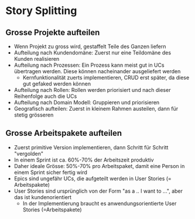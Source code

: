 # Story Splitting

## Grosse Projekte aufteilen
- Wenn Projekt zu gross wird, gestaffelt Teile des Ganzen liefern
- Aufteilung nach Kundendomäne: Zuerst nur eine Teildomäne des Kunden realisieren
- Aufteilung nach Prozessen: Ein Prozess kann meist gut in UCs übertragen werden. Diese können nacheinander ausgeliefert werden
    - Kernfunktionalität zuerts implementieren, CRUD erst später, da diese gut gefaked werden können
- Aufteilung nach Rollen: Rollen werden priorisiert und nach dieser Reihenfolge auch die UCs
- Aufteilung nach Domain Modell: Gruppieren und priorisieren
- Geografisch aufteilen: Zuerst in kleinem Rahmen austeilen, dann für stetig grösseren

## Grosse Arbeitspakete aufteilen
- Zuerst primitive Version implementieren, dann Schritt für Schritt "vergolden"
- In einem Sprint ist ca. 60%-70% der Arbeitszeit produktiv
- Daher ideale Grösse: 50%-70% pro Arbeitspaket, damit eine Person in einem Sprint sicher fertig wird
- Epics sind ungefähr UCs, die aufgeteilt werden in User Stories (= Arbeitspakete)
- User Stories sind ursprünglich von der Form "as a .. I want to ...", aber das ist kundenorientiert
    - In der Implementierung braucht es anwendungsorientierte User Stories (=Arbeitspakete)
